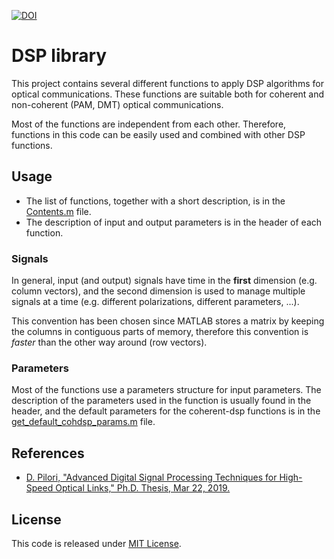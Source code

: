 [![DOI](https://zenodo.org/badge/140095242.svg)](https://zenodo.org/badge/latestdoi/140095242)

# DSP library
This project contains several different functions to apply DSP algorithms
for optical communications. These functions are suitable both for coherent and
non-coherent (PAM, DMT) optical communications.

Most of the functions are independent from each other. Therefore, functions
in this code can be easily used and combined with other DSP functions.

## Usage
* The list of functions, together with a short description, is
  in the [Contents.m](Contents.m) file.
* The description of input and output parameters is in the header of each
  function.
  
### Signals 
In general, input (and output) signals have time in the **first** dimension
(e.g. column vectors), and the second dimension is used to manage multiple
signals at a time (e.g. different polarizations, different parameters, ...). 

This convention has been chosen since MATLAB stores a matrix by keeping
the columns in contiguous parts of memory, therefore this convention is
*faster* than the other way around (row vectors).

### Parameters 
Most of the functions use a parameters structure for input parameters. 
The description of the parameters used in the function is usually found in
the header, and the default parameters for the coherent-dsp functions 
is in the [get_default_cohdsp_params.m](get_default_cohdsp_params.m) file.

## References
- [D. Pilori, "Advanced Digital Signal Processing Techniques for High-Speed Optical Links," Ph.D. Thesis, Mar 22, 2019.](https://hdl.handle.net/11583/2729814)

## License
This code is released under [MIT License](https://opensource.org/licenses/MIT).

